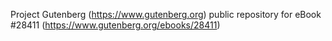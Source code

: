 Project Gutenberg (https://www.gutenberg.org) public repository for eBook #28411 (https://www.gutenberg.org/ebooks/28411)
